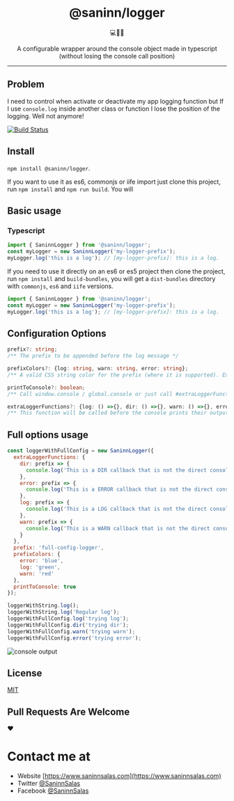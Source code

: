 <div align="center">
  <h1>@saninn/logger</h1>

💻👨‍💻

A configurable wrapper around the console object made in typescript (without losing the console call position)

</div>

<hr />

## Problem

I need to control when activate or deactivate my app logging function but If I use `console.log` inside another class or function I lose the position of the logging. Well not anymore!

[![Build Status](https://travis-ci.org/distante/saninn-logger.svg?branch=master)](https://travis-ci.org/distante/saninn-logger)

## Install

`npm install @saninn/logger`.

If you want to use it as es6, commonjs or iife import just clone this project, run `npm install` and `npm run build`. You will

## Basic usage

### Typescript

```ts
import { SaninnLogger } from '@saninn/logger';
const myLogger = new SaninnLogger('my-logger-prefix');
myLogger.log('this is a log'); // [my-logger-prefix]: this is a log.
```

If you need to use it directly on an es6 or es5 project then clone the project, run `npm install` and `build-bundles`, you will get a `dist-bundles` directory with `commonjs`, `es6` and `iife` versions.

```ts
import { SaninnLogger } from '@saninn/logger';
const myLogger = new SaninnLogger('my-logger-prefix');
myLogger.log('this is a log'); // [my-logger-prefix]: this is a log.
```

## Configuration Options

```ts
prefix?: string;
/** The prefix to be appended before the log message */

prefixColors?: {log: string, warn: string, error: string};
/** A valid CSS string color for the prefix (where it is supported). Examples: red | #ffbbss | rgb(255,10,2) | rgba(255,10,2,1)  */

printToConsole?: boolean;
/** Call window.console / global.console or just call #extraLoggerFunction */

extraLoggerFunctions?: {log: () =>{}, dir: () =>{}, warn: () =>{}, error: () =>{}};
/** This function will be called before the console prints their output */
```

## Full options usage

```js
const loggerWithFullConfig = new SaninnLogger({
  extraLoggerFunctions: {
    dir: prefix => {
      console.log('This is a DIR callback that is not the direct console.dir', 'thisIsTheFrefix ' + prefix);
    },
    error: prefix => {
      console.log('This is a ERROR callback that is not the direct console.error', 'thisIsTheFrefix ' + prefix);
    },
    log: prefix => {
      console.log('This is a LOG callback that is not the direct console.log', 'thisIsTheFrefix ' + prefix);
    },
    warn: prefix => {
      console.log('This is a WARN callback that is not the direct console.warn', 'thisIsTheFrefix ' + prefix);
    }
  },
  prefix: 'full-config-logger',
  prefixColors: {
    error: 'blue',
    log: 'green',
    warn: 'red'
  },
  printToConsole: true
});

loggerWithString.log();
loggerWithString.log('Regular log');
loggerWithFullConfig.log('trying log');
loggerWithFullConfig.dir('trying dir');
loggerWithFullConfig.warn('trying warn');
loggerWithFullConfig.error('trying error');
```

![console output][output]

[output]: https://i.imgur.com/6A8IT7H.png 'console output'

## License

[MIT](/LICENSE)

## Pull Requests Are Welcome

❤

# Contact me at

- Website [https://www.saninnsalas.com](https://www.saninnsalas.com)
- Twitter [@SaninnSalas](https://twitter.com/saninnsalas)
- Facebook [@SaninnSalas](https://www.facebook.com/SaninnSD/)
